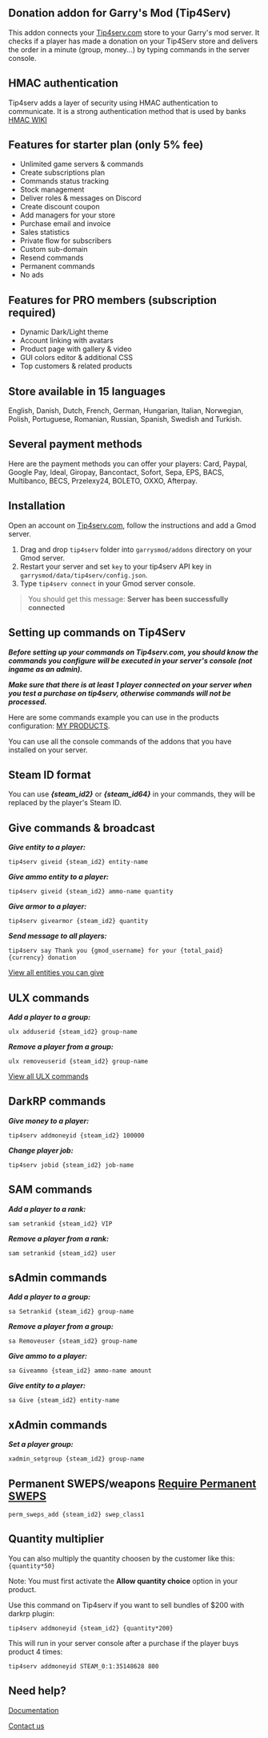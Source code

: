 ## Donation addon for Garry's Mod (Tip4Serv)

This addon connects your [Tip4serv.com](https://tip4serv.com/?ads=github) store to your Garry's mod server. It checks if a player has made a donation on your Tip4Serv store and delivers the order in a minute (group, money...) by typing commands in the server console.

## HMAC authentication

Tip4serv adds a layer of security using HMAC authentication to communicate. It is a strong authentication method that is used by banks [HMAC WIKI](https://en.wikipedia.org/wiki/HMAC)

## Features for starter plan (only 5% fee)

- Unlimited game servers & commands
- Create subscriptions plan
- Commands status tracking
- Stock management
- Deliver roles & messages on Discord
- Create discount coupon
- Add managers for your store
- Purchase email and invoice
- Sales statistics
- Private flow for subscribers
- Custom sub-domain
- Resend commands
- Permanent commands
- No ads

## Features for PRO members (subscription required)

- Dynamic Dark/Light theme
- Account linking with avatars
- Product page with gallery & video
- GUI colors editor & additional CSS
- Top customers & related products

## Store available in 15 languages

English, Danish, Dutch, French, German, Hungarian, Italian, Norwegian, Polish, Portuguese, Romanian, Russian, Spanish, Swedish and Turkish.

## Several payment methods

Here are the payment methods you can offer your players: Card, Paypal, Google Pay, Ideal, Giropay, Bancontact, Sofort, Sepa, EPS, BACS, Multibanco, BECS, Przelexy24, BOLETO, OXXO, Afterpay.

## Installation

Open an account on [Tip4serv.com](https://tip4serv.com/?ads=github), follow the instructions and add a Gmod server.

1) Drag and drop `tip4serv` folder into `garrysmod/addons` directory on your Gmod server.
2) Restart your server and set `key` to your tip4serv API key in `garrysmod/data/tip4serv/config.json`.
3) Type `tip4serv connect` in your Gmod server console.

> You should get this message: **Server has been successfully connected**

## Setting up commands on Tip4Serv

***Before setting up your commands on Tip4serv.com, you should know the commands you configure will be executed in your server's console (not ingame as an admin).***

***Make sure that there is at least 1 player connected on your server when you test a purchase on tip4serv, otherwise commands will not be processed.***

Here are some commands example you can use in the products configuration: [MY PRODUCTS](https://tip4serv.com/dashboard/my-products).

You can use all the console commands of the addons that you have installed on your server.

## Steam ID format

You can use ***{steam_id2}*** or ***{steam_id64}*** in your commands, they will be replaced by the player's Steam ID.

## Give commands & broadcast

***Give entity to a player:***

`tip4serv giveid {steam_id2} entity-name`

***Give ammo entity to a player:***

`tip4serv giveid {steam_id2} ammo-name quantity`

***Give armor to a player:***

`tip4serv givearmor {steam_id2} quantity`

***Send message to all players:***

`tip4serv say Thank you {gmod_username} for your {total_paid} {currency} donation`

[View all entities you can give](https://maurits.tv/data/garrysmod/wiki/wiki.garrysmod.com/index30df.html)

## ULX commands

***Add a player to a group:***

`ulx adduserid {steam_id2} group-name`

***Remove a player from a group:***

`ulx removeuserid {steam_id2} group-name`

[View all ULX commands](https://ulyssesmod.net/ulx_docs/ulx-commands)

## DarkRP commands

***Give money to a player:***

`tip4serv addmoneyid {steam_id2} 100000`

***Change player job:***

`tip4serv jobid {steam_id2} job-name`

## SAM commands

***Add a player to a rank:***

`sam setrankid {steam_id2} VIP`

***Remove a player from a rank:***

`sam setrankid {steam_id2} user`

## sAdmin commands

***Add a player to a group:***

`sa Setrankid {steam_id2} group-name`

***Remove a player from a group:***

`sa Removeuser {steam_id2} group-name`

***Give ammo to a player:***

`sa Giveammo {steam_id2} ammo-name amount`

***Give entity to a player:***

`sa Give {steam_id2} entity-name`

## xAdmin commands

***Set a player group:***

`xadmin_setgroup {steam_id2} group-name`

## Permanent SWEPS/weapons [Require Permanent SWEPS](https://steamcommunity.com/sharedfiles/filedetails/?id=956066634)

`perm_sweps_add {steam_id2} swep_class1`

## Quantity multiplier

You can also multiply the quantity choosen by the customer like this: `{quantity*50}`

Note: You must first activate the **Allow quantity choice** option in your product.

Use this command on Tip4serv if you want to sell bundles of $200 with darkrp plugin:

`tip4serv addmoneyid {steam_id2} {quantity*200}`

This will run in your server console after a purchase if the player buys product 4 times:

`tip4serv addmoneyid STEAM_0:1:35148628 800`

## Need help?

[Documentation](https://docs.tip4serv.com)

[Contact us](https://tip4serv.com/contact)
